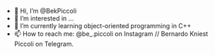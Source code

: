 - 👋 Hi, I’m @BekPiccoli
- 👀 I’m interested in ...
- 🌱 I’m currently learning object-oriented programming in C++
- 📫 How to reach me: @be_.piccoli on Instagram // Bernardo Kniest Piccoli on Telegram.

<!---
BekPiccoli/BekPiccoli is a ✨ special ✨ repository because its `README.md` (this file) appears on your GitHub profile.
You can click the Preview link to take a look at your changes.
--->
